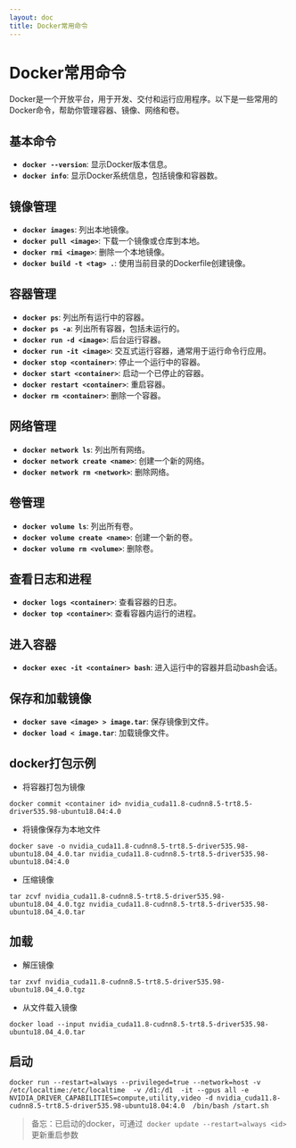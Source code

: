 ```yaml
---
layout: doc
title: Docker常用命令
---
```


# Docker常用命令

Docker是一个开放平台，用于开发、交付和运行应用程序。以下是一些常用的Docker命令，帮助你管理容器、镜像、网络和卷。

## 基本命令

- **`docker --version`**: 显示Docker版本信息。
- **`docker info`**: 显示Docker系统信息，包括镜像和容器数。

## 镜像管理

- **`docker images`**: 列出本地镜像。
- **`docker pull <image>`**: 下载一个镜像或仓库到本地。
- **`docker rmi <image>`**: 删除一个本地镜像。
- **`docker build -t <tag> .`**: 使用当前目录的Dockerfile创建镜像。

## 容器管理

- **`docker ps`**: 列出所有运行中的容器。
- **`docker ps -a`**: 列出所有容器，包括未运行的。
- **`docker run -d <image>`**: 后台运行容器。
- **`docker run -it <image>`**: 交互式运行容器，通常用于运行命令行应用。
- **`docker stop <container>`**: 停止一个运行中的容器。
- **`docker start <container>`**: 启动一个已停止的容器。
- **`docker restart <container>`**: 重启容器。
- **`docker rm <container>`**: 删除一个容器。

## 网络管理

- **`docker network ls`**: 列出所有网络。
- **`docker network create <name>`**: 创建一个新的网络。
- **`docker network rm <network>`**: 删除网络。

## 卷管理

- **`docker volume ls`**: 列出所有卷。
- **`docker volume create <name>`**: 创建一个新的卷。
- **`docker volume rm <volume>`**: 删除卷。

## 查看日志和进程

- **`docker logs <container>`**: 查看容器的日志。
- **`docker top <container>`**: 查看容器内运行的进程。

## 进入容器

- **`docker exec -it <container> bash`**: 进入运行中的容器并启动bash会话。

## 保存和加载镜像

- **`docker save <image> > image.tar`**: 保存镜像到文件。
- **`docker load < image.tar`**: 加载镜像文件。



## docker打包示例 
- 将容器打包为镜像

`docker commit <container id> nvidia_cuda11.8-cudnn8.5-trt8.5-driver535.98-ubuntu18.04:4.0`

- 将镜像保存为本地文件

`docker save -o nvidia_cuda11.8-cudnn8.5-trt8.5-driver535.98-ubuntu18.04_4.0.tar nvidia_cuda11.8-cudnn8.5-trt8.5-driver535.98-ubuntu18.04:4.0`

- 压缩镜像

`tar zcvf nvidia_cuda11.8-cudnn8.5-trt8.5-driver535.98-ubuntu18.04_4.0.tgz nvidia_cuda11.8-cudnn8.5-trt8.5-driver535.98-ubuntu18.04_4.0.tar`

## 加载

- 解压镜像

`tar zxvf nvidia_cuda11.8-cudnn8.5-trt8.5-driver535.98-ubuntu18.04_4.0.tgz`

- 从文件载入镜像

`docker load --input nvidia_cuda11.8-cudnn8.5-trt8.5-driver535.98-ubuntu18.04_4.0.tar`

## 启动
`docker run --restart=always --privileged=true --network=host -v /etc/localtime:/etc/localtime  -v /d1:/d1  -it --gpus all -e NVIDIA_DRIVER_CAPABILITIES=compute,utility,video -d nvidia_cuda11.8-cudnn8.5-trt8.5-driver535.98-ubuntu18.04:4.0  /bin/bash /start.sh`

> 备忘：已启动的docker，可通过` docker update --restart=always <id>` 更新重启参数 
